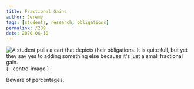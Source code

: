 ```yaml
---
title: Fractional Gains
author: Jeremy
tags: [students, research, obligations]
permalink: /289
date: 2020-06-10
---
```


![A student pulls a cart that depicts their obligations. It is quite full, but yet they say yes to adding something else because it's just a small fractional gain.](https://res.cloudinary.com/dh3hm8pb7/image/upload/c_scale,q_auto:best,w_615/v1535842782/Handwaving/Published/FractionalGains.png){: .centre-image }

Beware of percentages.
